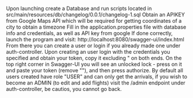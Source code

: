 Upon launching create a Database and run scripts located in src/main/resources/db/changelog/0.0.1/changelog-1.sql
Obtain an APIKEY from Google Maps API which will be required for getting coordinates of a city to obtain a timezone 
Fill in the application.properties file with database info and credentials, as well as API key from google
If done correctly, launch the program and visit: http://localhost:8080/swagger-ui/index.html
From there you can create a user or login if you already made one under auth-controller.
Upon creating an user login with the credentials you specified and obtain your token, copy it excluding " on both ends.
On the top right corner in Swagger-UI you will see an unlocked lock - press on it and paste your token (remove ""), and then press authorize.
By default all users created have role "USER" and can only get the arrivals, if you wish to become an ADMIN (to edit and add flights) visit the /admin endpoint under auth-controller,
be cautios, you cannot go back.
